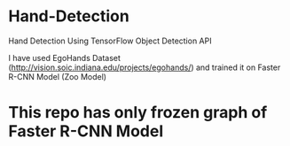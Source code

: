 # Hand-Detection
Hand Detection Using  TensorFlow Object Detection API

I have used EgoHands Dataset (http://vision.soic.indiana.edu/projects/egohands/) and trained it on Faster R-CNN Model (Zoo Model) 

# This repo has only frozen graph of Faster R-CNN Model 

